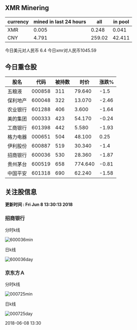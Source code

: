 ## XMR Minering

|currency|mined in last 24 hours|all|in pool|
|---|---|---|---|
|XMR|0.005|0.248|0.041|
|CNY|4.791|259.02|42.411|

今日美元对人民币 6.4	今日xmr对人民币1045.59


## 今日重仓股 

|股名|代码|被持数|时价|涨跌%|
|---|---|---|---|---|
|五粮液|000858|311|79.640|-1.5|
|保利地产|600048|322|13.070|-2.46|
|农业银行|601288|406|3.600|-1.64|
|美的集团|000333|423|54.170|-0.24|
|工商银行|601398|442|5.580|-1.93|
|格力电器|000651|504|48.100|0.25|
|伊利股份|600887|519|30.340|-1.4|
|招商银行|600036|530|28.360|-1.87|
|贵州茅台|600519|658|774.640|-0.81|
|中国平安|601318|690|62.240|-1.58|

## 关注股信息
**更新时间 : Fri Jun  8 13:30:13 2018**
### 招商银行 
分时k线

![600036min](http://image.sinajs.cn/newchart/min/n/sh600036.gif)

日k线

![600036day](http://image.sinajs.cn/newchart/daily/n/sh600036.gif)

### 京东方Ａ 
分时k线

![000725min](http://image.sinajs.cn/newchart/min/n/sz000725.gif)

日k线

![000725day](http://image.sinajs.cn/newchart/daily/n/sz000725.gif)

2018-06-08 13:30